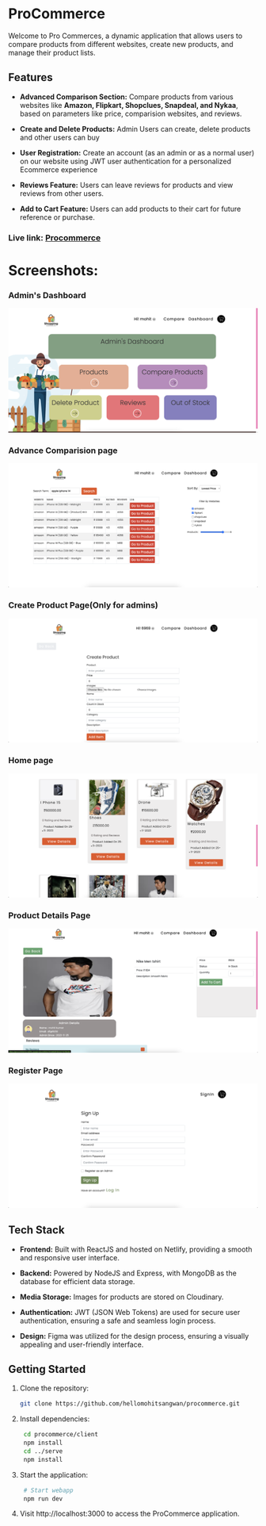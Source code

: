 # ProCommerce

Welcome to Pro Commerces, a dynamic application that allows users to compare products from different websites, create new products, and manage their product lists.



## Features

- **Advanced Comparison Section:** Compare products from various websites like **Amazon, Flipkart, Shopclues, Snapdeal, and Nykaa**, based on parameters like price, comparision websites, and reviews.

- **Create and Delete Products:** Admin Users can create, delete products and other users can buy

- **User Registration:** Create an account (as an admin or as a normal user) on our website using JWT user authentication for a personalized Ecommerce experience

- **Reviews Feature:** Users can leave reviews for products and view reviews from other users.

- **Add to Cart Feature:** Users can add products to their cart for future reference or purchase.



### Live link: [Procommerce](https://procommerce.netlify.app)

# Screenshots:


### Admin's Dashboard
![Alt text](./client/images/image-4.png)

### Advance Comparision page
![Alt text](./client/images/image.png)

### Create Product Page(Only for admins)
![Alt text](./client/images/image-6.png)

### Home page
![Alt text](./client/images/image-2.png)

### Product Details Page
![Alt text](./client/images/image-3.png)

### Register Page
![Alt text](./client/images/image-5.png)



## Tech Stack

- **Frontend:** Built with ReactJS and hosted on Netlify, providing a smooth and responsive user interface.

- **Backend:** Powered by NodeJS and Express, with MongoDB as the database for efficient data storage.

- **Media Storage:** Images for products are stored on Cloudinary.

- **Authentication:** JWT (JSON Web Tokens) are used for secure user authentication, ensuring a safe and seamless login process.

- **Design:** Figma was utilized for the design process, ensuring a visually appealing and user-friendly interface.


## Getting Started

1. Clone the repository:

   ```bash
   git clone https://github.com/hellomohitsangwan/procommerce.git

2. Install dependencies:
   ```bash
    cd procommerce/client
    npm install
    cd ../serve
    npm install

3. Start the application:
   ```bash
    # Start webapp
    npm run dev


4. Visit http://localhost:3000 to access the ProCommerce application.